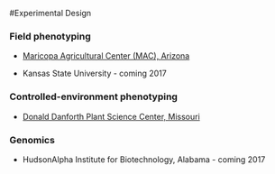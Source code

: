 #Experimental Design

### Field phenotyping
- [Maricopa Agricultural Center (MAC), Arizona](../user/experimental-design-mac.md)

- Kansas State University - coming 2017


### Controlled-environment phenotyping
- [Donald Danforth Plant Science Center, Missouri](../user/experimental-design-danforth.md)



### Genomics

-  HudsonAlpha Institute for Biotechnology, Alabama - coming 2017